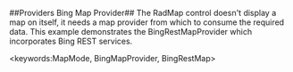 ##Providers Bing Map Provider##
The RadMap control doesn't display a map on itself, it needs a map provider from which to consume the required data. This example demonstrates the BingRestMapProvider which incorporates Bing REST services.

<keywords:MapMode, BingMapProvider, BingRestMap>